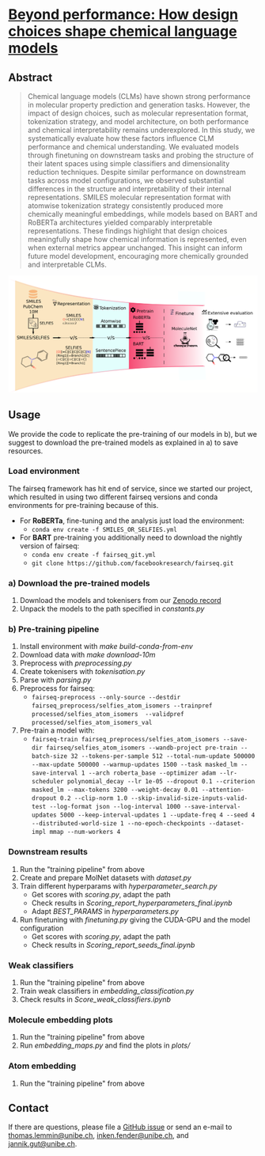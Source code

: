 # [Beyond performance: How design choices shape chemical language models](https://www.biorxiv.org/content/10.1101/2025.05.23.655735v1)
## Abstract
> Chemical language models (CLMs) have shown strong performance in molecular property prediction and generation tasks. However, the impact of design choices, such as molecular representation format, tokenization strategy, and model architecture, on both performance and chemical interpretability remains underexplored. In this study, we systematically evaluate how these factors influence CLM performance and chemical understanding. We evaluated models through finetuning on downstream tasks and probing the structure of their latent spaces using simple classifiers and dimensionality reduction techniques. Despite similar performance on downstream tasks across model configurations, we observed substantial differences in the structure and interpretability of their internal representations. SMILES molecular representation format with atomwise tokenization strategy consistently produced more chemically meaningful embeddings, while models based on BART and RoBERTa architectures yielded comparably interpretable representations. These findings highlight that design choices meaningfully shape how chemical information is represented, even when external metrics appear unchanged. This insight can inform future model development, encouraging more chemically grounded and interpretable CLMs.

![overview.png](plots/overview.png)
## Usage
We provide the code to replicate the pre-training of our models in b), but we suggest to download the pre-trained models as explained in a) to save resources.  
### Load environment
The fairseq framework has hit end of service, since we started our project, which resulted in using two different fairseq versions and conda environments for pre-training because of this.
- For **RoBERTa**, fine-tuning and the analysis just load the environment:
    - `conda env create -f SMILES_OR_SELFIES.yml`
- For **BART** pre-training you additionally need to download the nightly version of fairseq:
    - `conda env create -f fairseq_git.yml`
    - `git clone https://github.com/facebookresearch/fairseq.git`
### a) Download the pre-trained models
1. Download the models and tokenisers from our [Zenodo record](https://zenodo.org/records/16926537)
1. Unpack the models to the path specified in _constants.py_

### b) Pre-training pipeline
1. Install environment with _make build-conda-from-env_
1. Download data with _make download-10m_
1. Preprocess with _preprocessing.py_
1. Create tokenisers with _tokenisation.py_
1. Parse with _parsing.py_
1. Preprocess for fairseq:
    - `fairseq-preprocess --only-source --destdir fairseq_preprocess/selfies_atom_isomers --trainpref processed/selfies_atom_isomers  --validpref processed/selfies_atom_isomers_val`
1. Pre-train a model with:
    -  `fairseq-train fairseq_preprocess/selfies_atom_isomers --save-dir fairseq/selfies_atom_isomers --wandb-project pre-train --batch-size 32 --tokens-per-sample 512 --total-num-update 500000 --max-update 500000 --warmup-updates 1500 --task masked_lm --save-interval 1 --arch roberta_base --optimizer adam --lr-scheduler polynomial_decay --lr 1e-05 --dropout 0.1 --criterion masked_lm --max-tokens 3200 --weight-decay 0.01 --attention-dropout 0.2 --clip-norm 1.0 --skip-invalid-size-inputs-valid-test --log-format json --log-interval 1000 --save-interval-updates 5000 --keep-interval-updates 1 --update-freq 4 --seed 4 --distributed-world-size 1 --no-epoch-checkpoints --dataset-impl mmap --num-workers 4`
### Downstream results
1. Run the "training pipeline" from above
1. Create and prepare MolNet datasets with _dataset.py_
1. Train different hyperparams with _hyperparameter\_search.py_
   - Get scores with _scoring.py_, adapt the path
   - Check results in _Scoring\_report\_hyperparameters\_final.ipynb_
   - Adapt _BEST_PARAMS_ in _hyperparameters.py_
1. Run finetuning with _finetuning.py_ giving the CUDA-GPU and the model configuration
   - Get scores with _scoring.py_, adapt the path
   - Check results in _Scoring\_report\_seeds_final.ipynb_
### Weak classifiers
1. Run the "training pipeline" from above
1. Train weak classifiers in _embedding\_classification.py_ 
1. Check results in _Score\_weak\_classifiers.ipynb_
### Molecule embedding plots
1. Run the "training pipeline" from above
1. Run _embedding_maps.py_ and find the plots in _plots/_
### Atom embedding
1. Run the "training pipeline" from above

## Contact
If there are questions, please file a [GitHub issue](https://github.com/ibmm-unibe-ch/SMILES_or_SELFIES/issues) or send an e-mail to thomas.lemmin@unibe.ch, inken.fender@unibe.ch, and jannik.gut@unibe.ch.
